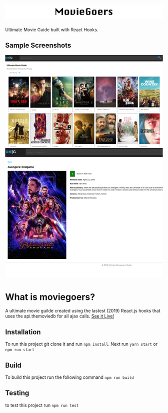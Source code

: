 <h1 align="center"><img src="https://github.com/jefferyvincent/moviegoers/blob/master/public/assets/moviegoers-readme-header.png" alt="MovieGoers" /></h1>

Ultimate Movie Guide built with React Hooks.

## Sample Screenshots
<img src="https://github.com/jefferyvincent/moviegoers/blob/master/public/assets/screen_shot_1.png" alt="moviegoers" />
<img src="https://github.com/jefferyvincent/moviegoers/blob/master/public/assets/screen_shot_2.png" alt="moviegoers" />


# What is moviegoers?
A ultimate movie guilde created using the lastest (2019) React.js hooks that uses the api.themoviedb for all ajax calls. [See it Live! ](https://jefferyvincent.github.io/)

## Installation
To run this project git clone it and run `npm install`. Next run `yarn start` or `npm run start`

## Build
To build this project run the following command `npm run build`

## Testing
to test this project run `npm run test`
